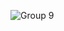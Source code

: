 
![Group 9](https://github.com/kshitij1235/OXC/assets/65331304/a83b27db-4723-4d34-9e18-1a194fcca4f2)

